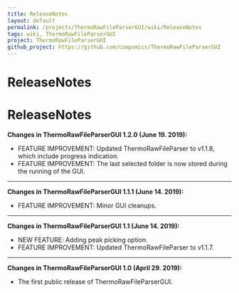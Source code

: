 ```yaml
---
title: ReleaseNotes
layout: default
permalink: /projects/ThermoRawFileParserGUI/wiki/ReleaseNotes
tags: wiki, ThermoRawFileParserGUI
project: ThermoRawFileParserGUI
github_project: https://github.com/compomics/ThermoRawFileParserGUI
---
```


# ReleaseNotes
# ReleaseNotes

**Changes in ThermoRawFileParserGUI 1.2.0 (June 19. 2019):**

  * FEATURE IMPROVEMENT: Updated ThermoRawFileParser to v1.1.8, which include progress indication.
  * FEATURE IMPROVEMENT: The last selected folder is now stored during the running of the GUI.

---

**Changes in ThermoRawFileParserGUI 1.1.1 (June 14. 2019):**

  * FEATURE IMPROVEMENT: Minor GUI cleanups.

---

**Changes in ThermoRawFileParserGUI 1.1 (June 14. 2019):**

  * NEW FEATURE: Adding peak picking option.
  * FEATURE IMPROVEMENT: Updated ThermoRawFileParser to v1.1.7.

---

**Changes in ThermoRawFileParserGUI 1.0 (April 29. 2019):**

  * The first public release of ThermoRawFileParserGUI.
